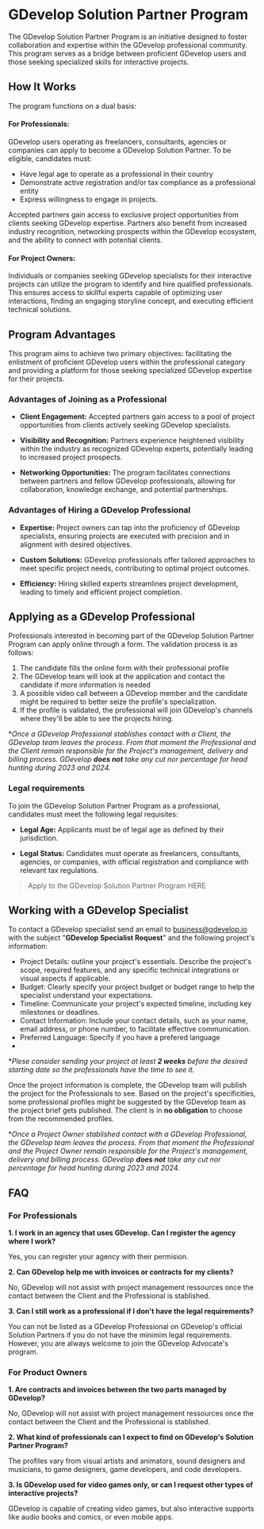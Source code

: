 # GDevelop Solution Partner Program

The GDevelop Solution Partner Program is an initiative designed to foster collaboration and expertise within the GDevelop professional community. This program serves as a bridge between proficient GDevelop users and those seeking specialized skills for interactive projects.

## How It Works
The program functions on a dual basis:

#### For Professionals:
GDevelop users operating as freelancers, consultants, agencies or companies can apply to become a GDevelop Solution Partner. To be eligible, candidates must:

- Have legal age to operate as a professional in their country
- Demonstrate active registration and/or tax compliance as a professional entity
- Express willingness to engage in projects.

Accepted partners gain access to exclusive project opportunities from clients seeking GDevelop expertise. Partners also benefit from increased industry recognition, networking prospects within the GDevelop ecosystem, and the ability to connect with potential clients.

#### For Project Owners:

Individuals or companies seeking GDevelop specialists for their interactive projects can utilize the program to identify and hire qualified professionals. This ensures access to skillful experts capable of optimizing user interactions, finding an engaging storyline concept, and executing efficient technical solutions.

## Program Advantages

This program aims to achieve two primary objectives: facilitating the enlistment of proficient GDevelop users within the professional category and providing a platform for those seeking specialized GDevelop expertise for their projects.

### Advantages of Joining as a Professional

- **Client Engagement:** Accepted partners gain access to a pool of project opportunities from clients actively seeking GDevelop specialists.

- **Visibility and Recognition:** Partners experience heightened visibility within the industry as recognized GDevelop experts, potentially leading to increased project prospects.

- **Networking Opportunities:** The program facilitates connections between partners and fellow GDevelop professionals, allowing for collaboration, knowledge exchange, and potential partnerships.

### Advantages of Hiring a GDevelop Professional

- **Expertise:** Project owners can tap into the proficiency of GDevelop specialists, ensuring projects are executed with precision and in alignment with desired objectives.

- **Custom Solutions:** GDevelop professionals offer tailored approaches to meet specific project needs, contributing to optimal project outcomes.

- **Efficiency:** Hiring skilled experts streamlines project development, leading to timely and efficient project completion.

## Applying as a GDevelop Professional

Professionals interested in becoming part of the GDevelop Solution Partner Program can apply online through a form.
The validation process is as follows:

1. The candidate fills the online form with their professional profile
2. The GDevelop team will look at the application and contact the candidate if more information is needed
3. A possible video call between a GDevelop member and the candidate might be required to better seize the profile's specialization.
4. If the profile is validated, the professional will join GDevelop's channels where they'll be able to see the projects hiring.

**Once a GDevelop Professional stablishes contact with a Client, the GDevelop team leaves the process. From that moment the Professional and the Client remain responsible for the Project's management, delivery and billing process.
GDevelop **does not** take any cut nor percentage for head hunting during 2023 and 2024.*

### Legal requirements
To join the GDevelop Solution Partner Program as a professional, candidates must meet the following legal requisites:

- **Legal Age:** Applicants must be of legal age as defined by their jurisdiction.

- **Legal Status:** Candidates must operate as freelancers, consultants, agencies, or companies, with official registration and compliance with relevant tax regulations.


> Apply to the GDevelop Solution Partner Program HERE


## Working with a GDevelop Specialist
To contact a GDevelop specialist send an email to business@gdevelop.io with the subject "**GDevelop Specialist Request**" and the following project's information:

- Project Details: outline your project's essentials. Describe the project's scope, required features, and any specific technical integrations or visual aspects if applicable.
- Budget: Clearly specify your project budget or budget range to help the specialist understand your expectations.
- Timeline: Communicate your project's expected timeline, including key milestones or deadlines.
- Contact Information: Include your contact details, such as your name, email address, or phone number, to facilitate effective communication.
- Preferred Language: Specify if you have a prefered language
- 
**Plese consider sending your project at least **2 weeks** before the desired starting date so the professionals have the time to see it.*

Once the project information is complete, the GDevelop team will publish the project for the Professionals to see. 
Based on the project's specificities, some professional profiles might be suggested by the GDevelop team as the project brief gets published.
The client is in **no obligation** to choose from the recommended profiles.

**Once a Project Owner stablished contact with a GDevelop Professional, the GDevelop team leaves the process. From that moment the Professional and the Project Owner remain responsible for the Project's management, delivery and billing process.
GDevelop **does not** take any cut nor percentage for head hunting during 2023 and 2024.*

## FAQ

### For Professionals

**1. I work in an agency that uses GDevelop. Can I register the agency where I work?**

Yes, you can register your agency with their permision.

**2. Can GDevelop help me with invoices or contracts for my clients?**

No, GDevelop will not assist with project management ressources once the contact between the Client and the Professional is stablished.

**3. Can I still work as a professional if I don't have the legal requirements?**

You can not be listed as a GDevelop Professional on GDevelop's official Solution Partners if you do not have the minimim legal requirements.
However, you are always welcome to join the GDevelop Advocate's program.


### For Product Owners

**1. Are contracts and invoices between the two parts managed by GDevelop?**

No, GDevelop will not assist with project management ressources once the contact between the Client and the Professional is stablished.

**2. What kind of professionals can I expect to find on GDevelop's Solution Partner Program?**

The profiles vary from visual artists and animators, sound designers and musicians, to game designers, game developers, and code developers.

**3. Is GDevelop used for video games only, or can I request other types of interactive projects?**

GDevelop is capable of creating video games, but also interactive supports like audio books and comics, or even mobile apps.
